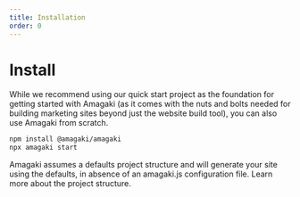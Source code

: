 ```yaml
---
title: Installation
order: 0
---
```

# Install

While we recommend using our quick start project as the foundation for getting
started with Amagaki (as it comes with the nuts and bolts needed for building
marketing sites beyond just the website build tool), you can also use Amagaki
from scratch.

```bash
npm install @amagaki/amagaki
npx amagaki start
```

Amagaki assumes a defaults project structure and will generate your site using
the defaults, in absence of an amagaki.js configuration file. Learn more about
the project structure.
